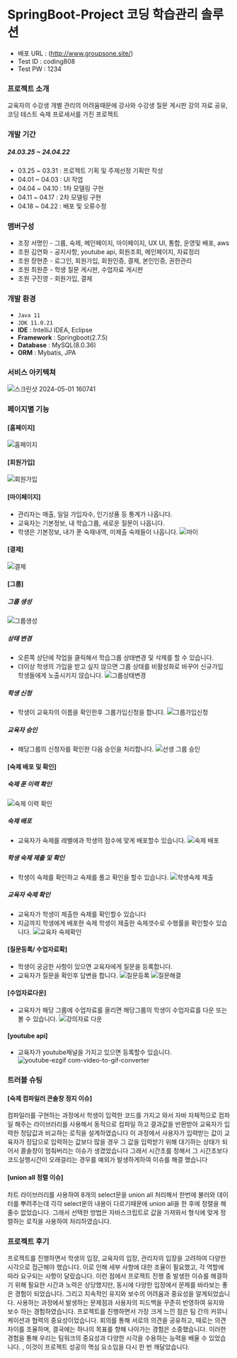 # SpringBoot-Project 코딩 학습관리 솔루션
- 배포 URL : (http://www.groupsone.site/)
- Test ID : coding808
- Test PW : 1234

### 프로젝트 소개 
교육자의 수강생 개별 관리의 어려움때문에 강사와 수강생 질문 게시판
강의 자료 공유,코딩 테스트 숙제 프로세서를 가진 프로젝트

### 개발 기간
##### 24.03.25 ~ 24.04.22
-  03.25 ~ 03.31 : 프로젝트 기획 및 주제선정 기획안 작성
-  04.01 ~ 04.03 : UI 작업
-  04.04 ~ 04.10 : 1차 모델링 구현
-  04.11 ~ 04.17 : 2차 모델링 구현
-  04.18 ~ 04.22 : 배포 및 오류수정

### 맴버구성
- 조장 서명인 - 그룹, 숙제, 메인페이지, 마이페이지, UX UI, 통합, 운영및 배포, aws
- 조원 김연화 - 공지사항, youtube api, 회원조회, 메인페이지, 자료정리
- 조원 장현준 - 로그인, 회원가입, 회원인증, 결제, 본인인증, 권한관리
- 조원 최원준 - 학생 질문 게시판, 수업자료 게시판
- 조원 구진영 - 회원가입, 결제

### 개발 환경
- `Java 11`
- `JDK 11.0.21`
- **IDE** : IntelliJ IDEA, Eclipse
- **Framework** : Springboot(2.7.5)
- **Database** : MySQL(8.0.36)
- **ORM** : Mybatis, JPA

### 서비스 아키텍쳐
![스크린샷 2024-05-01 160741](https://github.com/westco2/Groups/assets/148563632/23d40dd3-00a2-458b-9916-2dae3d82d45c)


### 페이지별 기능
#### [홈페이지]
![홈페이지](https://github.com/westco2/Groups/assets/148563632/ab70c7e1-0f81-4f38-b7fd-b16edc3eabf8)
#### [회원가입]
![회원가입](https://github.com/westco2/Groups/assets/148563632/50914439-d493-455f-a91f-3f531088f4b9)
#### [마이페이지]
- 관리자는 매출, 일일 가입자수, 인기상품 등 통계가 나옵니다.
- 교육자는 기본정보, 내 학습그룹, 새로운 질문이 나옵니다.
- 학생은 기본정보, 내가 푼 숙재내역, 미제출 숙제들이 나옵니다.
![마이](https://github.com/westco2/Groups/assets/148563632/ebad5132-640e-41ac-84df-bb5ebaa84802)
#### [결제]
![결제](https://github.com/westco2/Groups/assets/148563632/5fb4913d-e5d1-4847-a561-ec897ad59834)
#### [그룹]
##### 그룹 생성
![그룹생성](https://github.com/westco2/Groups/assets/148563632/99c388a9-72f9-470b-9085-622851496c30)
##### 상태 변경
- 오른쪽 상단에 작업을 클릭해서 학습그룹 상태변경 및 삭제를 할 수 있습니다.
- 더이상 학생의 가입을 받고 싶지 않으면 그룹 상태를 비활성화로 바꾸어 신규가입 학생들에게 노출시키지 않습니다.
![그룹상태변경](https://github.com/westco2/Groups/assets/148563632/c1487ddb-57b9-47b7-8644-4f50cd68e9eb)
##### 학생 신청
- 학생이 교육자의 이름을 확인한후 그룹가입신청을 합니다.
![그룹가입신청](https://github.com/westco2/Groups/assets/148563632/3a65e703-2ee4-4500-86c7-8f372191fd69)
##### 교육자 승인
- 해당그룹의 신청자를 확인한 다음 승인을 처리합니다.
![선생 그룹 승인](https://github.com/westco2/Groups/assets/148563632/4266260d-2ecc-4b98-b38c-2151fc1d13b8)
#### [숙제 배포 및 확인]
##### 숙제 푼 이력 확인
![숙제 이력 확인](https://github.com/westco2/Groups/assets/148563632/b179c8fd-ea12-4a9f-b14e-a0d151873aeb)
##### 숙제 배포
- 교육자가 숙제를 레벨에과 학생의 점수에 맞게 배포할수 있습니다.
![숙제 배포](https://github.com/westco2/Groups/assets/148563632/535ba001-8fd7-4269-b69b-e13ff3205e69)

##### 학생 숙제 제출 및 확인
- 학생이 숙제를 확인하고 숙제를 풀고 확인을 할수 있습니다.
![학생숙제 제출](https://github.com/westco2/Groups/assets/148563632/2b26610d-3c4d-42fc-ae46-999a2f45a04a)

##### 교육자 숙제 확인
- 교육자가 학생이 제출한 숙제를 확인할수 있습니다
- 지금까지 학생에게 배포한 숙제 학생이 제출한 숙제갯수로 수행률을 확인할수 있습니다.
![교육자 숙제확인](https://github.com/westco2/Groups/assets/148563632/a3bf61d7-4e13-4fb3-a638-03b9ccc5fe52)
#### [질문등록/ 수업자료확]
- 학생이 궁금한 사항이 있으면 교육자에게 질문을 등록합니다.
- 교육자가 질문을 확인후 답변을 합니다.
![질문등록](https://github.com/westco2/Groups/assets/148563632/23eb947f-9552-4fe6-898d-9b60c6052258)
![질문해결](https://github.com/westco2/Groups/assets/148563632/fb983e22-a77d-40b5-81fc-bb6179c907fc)
#### [수업자료다운]
- 교육자가 해당 그룹에 수업자료를 올리면 해당그룹의 학생이 수업자료를 다운 또는 볼 수 있습니다.
![강의자료 다운](https://github.com/westco2/Groups/assets/148563632/395397a9-68e7-4e89-8125-3ad404655c9a)
#### [youtube api]
- 교육자가 youtube채널을 가지고 있으면 등록할수 있습니다.
![youtube-ezgif com-video-to-gif-converter](https://github.com/westco2/Groups/assets/148563632/b9978d5b-1d1d-479b-ae65-1aeaaa6f47cc)

### 트러블 슈팅
#### [숙제 컴파일러 콘솔창 정지 이슈]
컴파일러를 구현하는 과정에서 학생이 입력한 코드를 가지고 와서 자바 자체적으로 컴파일 해주는 라이브러리를 사용해서 동적으로 컴파일 하고 결과값을 반환받아 교육자가 입력한 정답값과 
비교하는 로직을 설계하였습니다 이 과정에서 사용자가 입력받는 값이 교육자가 정답으로 입력하는 값보다 많을 경우 그 값을 입력받기 위해 대기하는 상태가 되어서 콜솔창이 멈춰버리는 이슈가 생겼었습니다
그래서 시간초를 정해서 그 시간초보다 코드실행시간이 오래걸리는 경우를 예외가 발생하게하여 이슈를 해결 했습니다
#### [union all 정렬 이슈]
차트 라이브러리를 사용하여 8개의 select문을 union all 처리해서 한번에 불러와 데이터를 뿌려주는데 각각 select문의 내용이 다르기때문에 union all을 한 후에 정렬을 해줄수 없었습니다. 
그래서 선택한 방법은 자바스크립트로 값을 가져와서 형식에 맞게 정렬하는 로직을 사용하여 처리하였습니다. 

### 프로젝트 후기

프로젝트를 진행하면서 학생의 입장, 교육자의 입장, 관리자의 입장을 고려하여 다양한 시각으로 접근해야 했습니다. 이로 인해 세부 사항에 대한 조율이 필요했고, 각 역할에 따라 요구되는 사항이 달랐습니다. 이런 점에서 프로젝트 진행 중 발생한 이슈를 해결하기 위해 필요한 시간과 노력은 상당했지만, 동시에 다양한 입장에서 문제를 바라보는 좋은 경험이 되었습니다. 그리고 지속적인 유지와 보수의 어려움과 중요성을 알게되었습니다. 사용하는 과정에서 발생하는 문제점과 사용자의 피드백을 꾸준히 반영하여 유지와 보수 하는 경험하였습니다. 
프로젝트를 진행하면서 가장 크게 느낀 점은 팀 간의 커뮤니케이션과 협력의 중요성이었습니다. 회의를 통해 서로의 의견을 공유하고, 때로는 의견 차이를 조율하며, 결국에는 하나의 목표를 향해 나아가는 경험은 소중했습니다. 이러한 경험을 통해 우리는 팀워크의 중요성과 다양한 시각을 수용하는 능력을 배울 수 있었습니다.  , 이것이 프로젝트 성공의 핵심 요소임을 다시 한 번 깨달았습니다.








